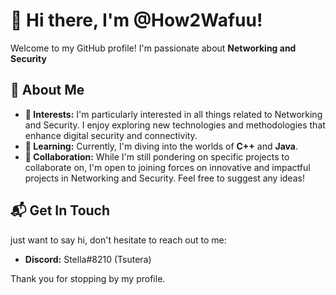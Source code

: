 # 👋 Hi there, I'm @How2Wafuu!

Welcome to my GitHub profile! I'm passionate about **Networking and Security**

## 🌟 About Me
- **👀 Interests:** I'm particularly interested in all things related to Networking and Security. I enjoy exploring new technologies and methodologies that enhance digital security and connectivity.
- **🌱 Learning:** Currently, I'm diving into the worlds of **C++** and **Java**.
- **💞️ Collaboration:** While I'm still pondering on specific projects to collaborate on, I'm open to joining forces on innovative and impactful projects in Networking and Security. Feel free to suggest any ideas!

## 📬 Get In Touch
just want to say hi, don't hesitate to reach out to me:
- **Discord:** Stella#8210 (Tsutera)

Thank you for stopping by my profile. 


<!---
How2Wafuu/How2Wafuu is a ✨ special ✨ repository because its `README.md` (this file) appears on your GitHub profile.
You can click the Preview link to take a look at your changes.
--->
